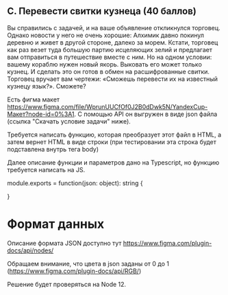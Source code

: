 ## C. Перевести свитки кузнеца (40 баллов)

Вы справились с задачей, и на ваше объявление откликнулся торговец. Однако новости у него не очень хорошие: Алхимик давно покинул деревню и живет в другой стороне, далеко за морем. Кстати, торговец как раз везет туда большую партию исцеляющих зелий и предлагает вам отправиться в путешествие вместе с ним. Но на одном условии: вашему кораблю нужен новый якорь. Выковать его может только кузнец. И сделать это он готов в обмен на расшифрованные свитки. Торговец вручает вам чертежи: «Сможешь перевести их на известный кузнецу язык?». Сможете?

Есть фигма макет https://www.figma.com/file/WprunUUCfOf0J2B0dDwk5N/YandexCup-Макет?node-id=0%3A1. С помощью API он выгружен в виде json файла (ссылка "Скачать условие задачи" ниже).

Требуется написать функцию, которая преобразует этот файл в HTML, а затем вернет HTML в виде строки (при тестировании эта строка будет подставлена внутрь тега body)

Далее описание функции и параметров дано на Typescript, но функцию требуется написать на JS.

module.exports = function(json: object): string {
    
}

# Формат данных
Описание формата JSON доступно тут https://www.figma.com/plugin-docs/api/nodes/

Обращаем внимание, что цвета в json заданы от 0 до 1 (https://www.figma.com/plugin-docs/api/RGB/)

Решение будет проверяться на Node 12.